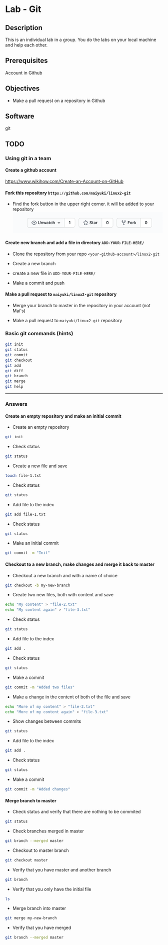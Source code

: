 # Lab - Git

## Description

This is an individual lab in a group. You do the labs on your local machine and help each other.

## Prerequisites

Account in Github

## Objectives

- Make a pull request on a repository in Github

## Software

git

## TODO

### Using git in a team

#### Create a github account

https://www.wikihow.com/Create-an-Account-on-GitHub

#### Fork this repository `https://github.com/maiyuki/linux2-git`

- Find the fork button in the upper right corner. it will be added to your repository
![](../assets/fork.png)

#### Create new branch and add a file in directory `ADD-YOUR-FILE-HERE/`

- Clone the repository from your repo `<your-github-account>/linux2-git`

- Create a new branch

- create a new file in `ADD-YOUR-FILE-HERE/`

- Make a commit and push

#### Make a pull request to `maiyuki/linux2-git` repository

- Merge your branch to master in the repository in your account (not Mai's)

- Make a pull request to `maiyuki/linux2-git` repository



### Basic git commands (hints)

```bash
git init
git status
git commit
git checkout
git add
git diff
git branch
git merge
git help
```
---

### Answers

#### Create an empty repository and make an initial commit

- Create an empty repository

```bash
git init
```

- Check status

```bash
git status
```

- Create a new file and save

```bash
touch file-1.txt
```

- Check status

```bash
git status
```

- Add file to the index

```bash
git add file-1.txt
```

- Check status

```bash
git status
```

- Make an initial commit

```bash
git commit -m "Init"
```

#### Checkout to a new branch, make changes and merge it back to master

- Checkout a new branch and with a name of choice

```bash
git checkout -b my-new-branch
```

- Create two new files, both with content and save

```bash
echo "My content" > "file-2.txt"
echo "My content again" > "file-3.txt"
```

- Check status

```bash
git status
```

- Add file to the index

```bash
git add .
```

- Check status

```bash
git status
```

- Make a commit

```bash
git commit -m "Added two files"
```

- Make a change in the content of both of the file and save

```bash
echo "More of my content" > "file-2.txt"
echo "More of my content again" > "file-3.txt"
```

- Show changes between commits

```bash
git status
```

- Add file to the index

```bash
git add .
```

- Check status

```bash
git status
```

- Make a commit

```bash
git commit -m "Added changes"
```

#### Merge branch to master

- Check status and verify that there are nothing to be commited

```bash
git status
```

- Check branches merged in master

```bash
git branch --merged master
```

- Checkout to master branch

```bash
git checkout master
```

- Verify that you have master and another branch

```bash
git branch
```

- Verify that you only have the initial file

```bash
ls
```

- Merge branch into master

```bash
git merge my-new-branch
```

- Verify that you have merged

```bash
git branch --merged master
```
